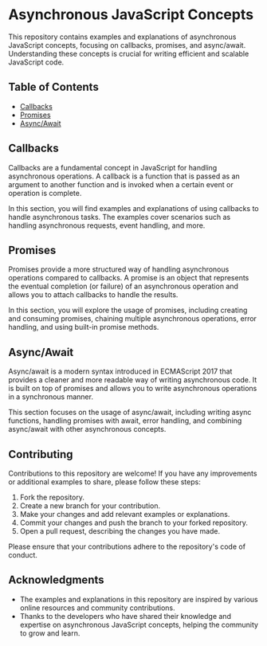 # Asynchronous JavaScript Concepts

This repository contains examples and explanations of asynchronous JavaScript concepts, focusing on callbacks, promises, and async/await. Understanding these concepts is crucial for writing efficient and scalable JavaScript code.

## Table of Contents

- [Callbacks](#callbacks)
- [Promises](#promises)
- [Async/Await](#asyncawait)

## Callbacks

Callbacks are a fundamental concept in JavaScript for handling asynchronous operations. A callback is a function that is passed as an argument to another function and is invoked when a certain event or operation is complete.

In this section, you will find examples and explanations of using callbacks to handle asynchronous tasks. The examples cover scenarios such as handling asynchronous requests, event handling, and more.

## Promises

Promises provide a more structured way of handling asynchronous operations compared to callbacks. A promise is an object that represents the eventual completion (or failure) of an asynchronous operation and allows you to attach callbacks to handle the results.

In this section, you will explore the usage of promises, including creating and consuming promises, chaining multiple asynchronous operations, error handling, and using built-in promise methods.

## Async/Await

Async/await is a modern syntax introduced in ECMAScript 2017 that provides a cleaner and more readable way of writing asynchronous code. It is built on top of promises and allows you to write asynchronous operations in a synchronous manner.

This section focuses on the usage of async/await, including writing async functions, handling promises with await, error handling, and combining async/await with other asynchronous concepts.

## Contributing

Contributions to this repository are welcome! If you have any improvements or additional examples to share, please follow these steps:

1. Fork the repository.
2. Create a new branch for your contribution.
3. Make your changes and add relevant examples or explanations.
4. Commit your changes and push the branch to your forked repository.
5. Open a pull request, describing the changes you have made.

Please ensure that your contributions adhere to the repository's code of conduct.


## Acknowledgments

- The examples and explanations in this repository are inspired by various online resources and community contributions.
- Thanks to the developers who have shared their knowledge and expertise on asynchronous JavaScript concepts, helping the community to grow and learn.